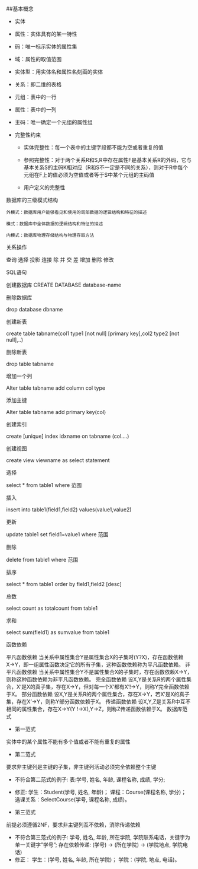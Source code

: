 ##基本概念

- 实体

- 属性：实体具有的某一特性

- 码：唯一标示实体的属性集

- 域：属性的取值范围

- 实体型：用实体名和属性名刻画的实体

- 关系：即二维的表格

- 元组：表中的一行

- 属性：表中的一列

- 主码：唯一确定一个元组的属性组


- 完整性约束

	- 实体完整性：每一个表中的主键字段都不能为空或者重复的值

	- 参照完整性：对于两个关系R和S,R中存在属性F是基本关系R的外码，它与基本关系S的主码K相对应（R和S不一定是不同的关系），则对于R中每个元组在F上的值必须为空值或者等于S中某个元组的主码值

	- 用户定义的完整性

数据库的三级模式结构

	外模式：数据库用户能够看见和使用的局部数据的逻辑结构和特征的描述

	模式：数据库中全体数据的逻辑结构和特征的描述
	
	内模式：数据库物理存储结构与物理存取方法
关系操作

查询 
选择
投影
连接
除
并
交
差
增加
删除
修改

SQL语句

创建数据库 
CREATE DATABASE database-name

删除数据库 

drop database dbname

创建新表 

create table tabname(col1 type1 [not null] [primary key],col2 type2 [not null],..)

删除新表 

drop table tabname

增加一个列 

Alter table tabname add column col type

添加主键 

Alter table tabname add primary key(col)

创建索引 

create [unique] index idxname on tabname
(col….)

创建视图 

create view viewname as select statement

选择 

select * from table1 where 范围

插入 

insert into table1(field1,field2) values(value1,value2)

更新 

update table1 set field1=value1 where 范围

删除 

delete from table1 where 范围

排序 

select * from table1 order by field1,field2 [desc]

总数 

select count as totalcount from table1

求和 

select sum(field1) as sumvalue from table1

函数依赖

平凡函数依赖 
当关系中属性集合Y是属性集合X的子集时(Y?X)，存在函数依赖X→Y，即一组属性函数决定它的所有子集，这种函数依赖称为平凡函数依赖。
非平凡函数依赖 
当关系中属性集合Y不是属性集合X的子集时，存在函数依赖X→Y，则称这种函数依赖为非平凡函数依赖。
完全函数依赖 
设X,Y是关系R的两个属性集合，X’是X的真子集，存在X→Y，但对每一个X’都有X’!→Y，则称Y完全函数依赖于X。
部分函数依赖 
设X,Y是关系R的两个属性集合，存在X→Y，若X’是X的真子集，存在X’→Y，则称Y部分函数依赖于X。
传递函数依赖 
设X,Y,Z是关系R中互不相同的属性集合，存在X→Y(Y !→X),Y→Z，则称Z传递函数依赖于X。
数据库范式

- 第一范式

实体中的某个属性不能有多个值或者不能有重复的属性

- 第二范式

要求非主键列是主键的子集，非主键列活动必须完全依赖整个主键 
- 不符合第二范式的例子: 
表:学号, 姓名, 年龄, 课程名称, 成绩, 学分; 
- 修正: 
学生：Student(学号, 姓名, 年龄)； 
课程：Course(课程名称, 学分)； 
选课关系：SelectCourse(学号, 课程名称, 成绩)。

- 第三范式

前提必须遵循2NF，要求非主键列互不依赖，消除传递依赖 
- 不符合第三范式的例子: 
学号, 姓名, 年龄, 所在学院, 学院联系电话，关键字为单一关键字”学号”; 
存在依赖传递: (学号) → (所在学院) → (学院地点, 学院电话) 
- 修正： 
学生：(学号, 姓名, 年龄, 所在学院)； 
学院：(学院, 地点, 电话)。